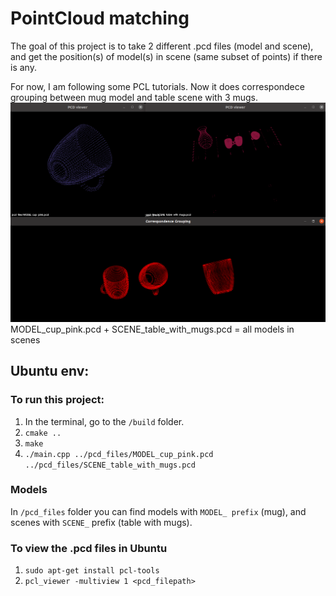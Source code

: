 # PointCloud matching
The goal of this project is to take 2 different .pcd files (model and scene),
and get the position(s) of model(s) in scene (same subset of points) if there is any.

For now, I am following some PCL tutorials. Now it does correspondece grouping between mug model and table scene with 3 mugs.
![img.png](img.png) MODEL_cup_pink.pcd + SCENE_table_with_mugs.pcd = all models in scenes

## Ubuntu env:

### To run this project:
1. In the terminal, go to the `/build` folder.
2. `cmake ..`
3. `make`
4. `./main.cpp ../pcd_files/MODEL_cup_pink.pcd ../pcd_files/SCENE_table_with_mugs.pcd` 

### Models
In `/pcd_files` folder you can find models with `MODEL_ prefix` (mug), and scenes with `SCENE_` prefix (table with mugs).
### To view the .pcd files in Ubuntu
1. `sudo apt-get install pcl-tools`
2. `pcl_viewer -multiview 1 <pcd_filepath>`
